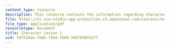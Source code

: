 ```yaml
---
content_type: resource
description: This resource contains the information regarding character lesson 1.
file: https://ol-ocw-studio-app-production.s3.amazonaws.com/courses/res-21g-003-learning-chinese-a-foundation-course-in-mandarin-spring-2011/5d7516aefe6bf45dfb045687830fe27f_MITRES_21G_003S11_char01.pdf
file_type: application/pdf
resourcetype: Document
title: Character Lesson 1
uid: 5d7516ae-fe6b-f45d-fb04-5687830fe27f
---
```

